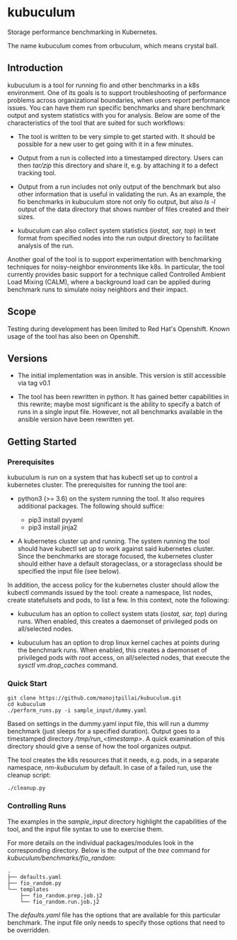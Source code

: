 # kubuculum
Storage performance benchmarking in Kubernetes.

The name kubuculum comes from orbuculum, which means crystal ball.

## Introduction

kubuculum is a tool for running fio and other benchmarks in a k8s
environment.  One of its goals is to support troubleshooting of
performance problems across organizational boundaries, when users
report performance issues.  You can have them run specific benchmarks
and share benchmark output and system statistics with you for
analysis.  Below are some of the characteristics of the tool that are
suited for such workflows:

- The tool is written to be very simple to get started with. It should
be possible for a new user to get going with it in a few minutes.

- Output from a run is collected into a timestamped directory.
Users can then *tar/zip* this directory and share it, e.g. by
attaching it to a defect tracking tool.

- Output from a run includes not only output of the benchmark but
also other information that is useful in validating the run.  As
an example, the fio benchmarks in kubuculum store not only fio
output, but also *ls -l* output of the data directory that shows
number of files created and their sizes. 

- kubuculum can also collect system statistics (*iostat, sar,
top*) in text format from specified nodes into the run output
directory to facilitate analysis of the run.

Another goal of the tool is to support experimentation with
benchmarking techniques for noisy-neighbor environments like k8s.
In particular, the tool currently provides basic support for a
technique called Controlled Ambient Load Mixing (CALM), where a
background load can be applied during benchmark runs to simulate
noisy neighbors and their impact.

## Scope

Testing during development has been limited to Red Hat's
Openshift. Known usage of the tool has also been on Openshift.

## Versions

- The initial implementation was in ansible. This version is still
accessible via tag v0.1

- The tool has been rewritten in python. It has gained better
capabilities in this rewrite; maybe most significant is the ability to
specify a batch of runs in a single input file. However, not all
benchmarks available in the ansible version have been rewritten yet.

## Getting Started

### Prerequisites

kubuculum is run on a system that has kubectl set up to control a
kubernetes cluster. The prerequisites for running the tool are:

- python3 (>= 3.6) on the system running the tool. It also requires
additional packages. The following should suffice:
  - pip3 install pyyaml
  - pip3 install jinja2

- A kubernetes cluster up and running. The system running the tool
should have kubectl set up to work against said kubernetes cluster.
Since the benchmarks are storage focused, the kubernetes cluster
should either have a default storageclass, or a storageclass should be
specified the input file (see below).

In addition, the access policy for the kubernetes cluster should allow
the kubectl commands issued by the tool: create a namespace, list
nodes, create statefulsets and pods, to list a few. In this context,
note the following:

- kubuculum has an option to collect system stats (*iostat, sar, top*)
during runs. When enabled, this creates a daemonset of privileged pods
on all/selected nodes.

- kubuculum has an option to drop linux kernel caches at points during
the benchmark runs. When enabled, this creates a daemonset of
privileged pods with root access, on all/selected nodes, that execute
the *sysctl vm.drop_caches* command.

### Quick Start

```
git clone https://github.com/manojtpillai/kubuculum.git
cd kubuculum
./perform_runs.py -i sample_input/dummy.yaml
```

Based on settings in the dummy.yaml input file, this will run a dummy
benchmark (just sleeps for a specified duration).  Output goes to a
timestamped directory */tmp/run_\<timestamp\>*.  A quick examination
of this directory should give a sense of how the tool organizes
output.

The tool creates the k8s resources that it needs, e.g. pods, in a
separate namespace, *nm-kubuculum* by default. In case of a failed
run, use the cleanup script:

```
./cleanup.py
```
### Controlling Runs

The examples in the *sample_input* directory highlight the
capabilities of the tool, and the input file syntax to use to exercise
them.

For more details on the individual packages/modules look in the
corresponding directory. Below is the output of the *tree* command for
*kubuculum/benchmarks/fio_random*:

```
.
├── defaults.yaml
├── fio_random.py
└── templates
    ├── fio_random.prep.job.j2
    └── fio_random.run.job.j2
```

The *defaults.yaml* file has the options that are available for this
particular benchmark. The input file only needs to specify those
options that need to be overridden.

